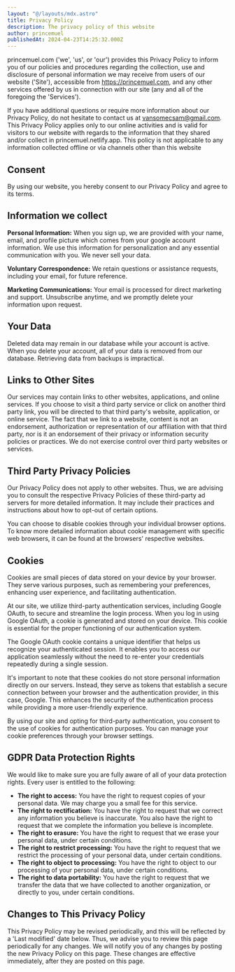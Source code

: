 ```yaml
---
layout: "@/layouts/mdx.astro"
title: Privacy Policy
description: The privacy policy of this website
author: princemuel
publishedAt: 2024-04-23T14:25:32.000Z
---
```


princemuel.com (&apos;we&apos;, &apos;us&apos;, or &apos;our&apos;)
provides this Privacy Policy to inform you of our policies and
procedures regarding the collection, use and disclosure of personal
information we may receive from users of our website (&apos;Site&apos;),
accessible from <https://princemuel.com>, and any other services
offered by us in connection with our site (any and all of the foregoing
the &apos;Services&apos;).

If you have additional questions or require more information about our
Privacy Policy, do not hesitate to contact us at <vansomecsam@gmail.com>.
This Privacy Policy applies only to our
online activities and is valid for visitors to our website with regards
to the information that they shared and/or collect in princemuel.netlify.app.
This policy is not applicable to any information collected offline or
via channels other than this website

## Consent

By using our website, you hereby consent to our Privacy Policy and agree
to its terms.

## Information we collect

**Personal Information:**
When you sign up, we are provided with your name, email, and profile picture which
comes from your google account information. We use this information for personalization
and any essential communication with you. We never sell your data.

**Voluntary Correspondence:** We retain questions or assistance requests, including
your email, for future reference.

**Marketing Communications:** Your email is processed for direct marketing and
support. Unsubscribe anytime, and we promptly delete your information upon request.

## Your Data

Deleted data may remain in our database while your account is active.
When you delete your account, all of your data is removed from our
database. Retrieving data from backups is impractical.

## Links to Other Sites

Our services may contain links to other websites, applications, and
online services. If you choose to visit a third party service or click
on another third party link, you will be directed to that third
party&apos;s website, application, or online service. The fact that we
link to a website, content is not an endorsement, authorization or
representation of our affiliation with that third party, nor is it an
endorsement of their privacy or information security policies or
practices. We do not exercise control over third party websites or
services.

## Third Party Privacy Policies

Our Privacy Policy does not apply to other websites. Thus, we are
advising you to consult the respective Privacy Policies of these
third-party ad servers for more detailed information. It may include
their practices and instructions about how to opt-out of certain
options.

You can choose to disable cookies through your individual browser
options. To know more detailed information about cookie management with
specific web browsers, it can be found at the browsers&apos; respective
websites.

## Cookies

Cookies are small pieces of data stored on your device by your browser.
They serve various purposes, such as remembering your preferences,
enhancing user experience, and facilitating authentication.

At our site, we utilize third-party authentication services, including
Google OAuth, to secure and streamline the login process. When you log
in using Google OAuth, a cookie is generated and stored on your device.
This cookie is essential for the proper functioning of our
authentication system.

The Google OAuth cookie contains a unique identifier that helps us
recognize your authenticated session. It enables you to access our
application seamlessly without the need to re-enter your credentials
repeatedly during a single session.

It&apos;s important to note that these cookies do not store personal
information directly on our servers. Instead, they serve as tokens that
establish a secure connection between your browser and the
authentication provider, in this case, Google. This enhances the
security of the authentication process while providing a more
user-friendly experience.

By using our site and opting for third-party authentication, you consent
to the use of cookies for authentication purposes. You can manage your
cookie preferences through your browser settings.

## GDPR Data Protection Rights

We would like to make sure you are fully aware of all of your data
protection rights. Every user is entitled to the following:

- **The right to access:** You have the right to request copies of your personal
  data. We may charge you a small fee for this service.
- **The right to rectification:** You have the right to request that we correct
  any information you believe is inaccurate. You also have the right to request that
  we complete the information you believe is incomplete.
- **The right to erasure:** You have the right to request that we erase your personal
  data, under certain conditions.
- **The right to restrict processing:** You have the right to request that we
  restrict the processing of your personal data, under certain conditions.
- **The right to object to processing:** You have the right to object to our processing
  of your personal data, under certain conditions.
- **The right to data portability:** You have the right to request that we transfer
  the data that we have collected to another organization, or directly to you, under
  certain conditions.

## Changes to This Privacy Policy

This Privacy Policy may be revised periodically, and this will be
reflected by a &apos;Last modified&apos; date below. Thus, we advise you
to review this page periodically for any changes. We will notify you of
any changes by posting the new Privacy Policy on this page. These
changes are effective immediately, after they are posted on this page.
